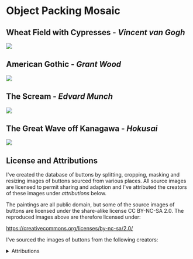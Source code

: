 # Object Packing Mosaic

## Wheat Field with Cypresses - *Vincent van Gogh*

![](output_images/wheat-field-with-cypresses.png)

## American Gothic - *Grant Wood*

![](output_images/american-gothic.png)

## The Scream - *Edvard Munch*

![](output_images/the-scream.png)

## The Great Wave off Kanagawa - *Hokusai*

![](output_images/Great_Wave_off_Kanagawa.png)

## License and Attributions

I've created the database of buttons by splitting, cropping, masking and resizing images of buttons sourced from various places. All source images are licensed to permit sharing and adaption and I've attributed the creators of these images under *attributions* below.

The paintings are all public domain, but some of the source images of buttons are licensed under the share-alike license CC BY-NC-SA 2.0. The reproduced images above are therefore licensed under:

<https://creativecommons.org/licenses/by-nc-sa/2.0/>

I've sourced the images of buttons from the following creators:

<details><summary style="display: list-item; cursor: pointer;">Attributions</summary>

<pre>
Creator: <a href="https://www.flickr.com/people/93410621@N05" rel="nofollow">https://www.flickr.com/people/93410621@N05</a>
License: <a href="https://creativecommons.org/licenses/by-nc-sa/2.0/" rel="nofollow">https://creativecommons.org/licenses/by-nc-sa/2.0/</a>
</pre>
<pre>
Creator: <a href="https://www.flickr.com/people/106074308@N06/" rel="nofollow">https://www.flickr.com/people/106074308@N06/</a>
License: <a href="https://creativecommons.org/licenses/by/2.0/" rel="nofollow">https://creativecommons.org/licenses/by/2.0/</a>
</pre>
<pre>
Creator: <a href="https://www.flickr.com/people/volvob12b/" rel="nofollow">https://www.flickr.com/people/volvob12b/</a>
License: <a href="https://creativecommons.org/publicdomain/zero/1.0/" rel="nofollow">https://creativecommons.org/publicdomain/zero/1.0/</a>
</pre>
<pre>
Creator: <a href="https://www.flickr.com/people/twenty_questions" rel="nofollow">https://www.flickr.com/people/twenty_questions</a>
License: <a href="https://creativecommons.org/licenses/by-nc/2.0/" rel="nofollow">https://creativecommons.org/licenses/by-nc/2.0/</a>
</pre>
<pre>
Creator: <a href="https://www.flickr.com/people/markmorgantrinidad" rel="nofollow">https://www.flickr.com/people/markmorgantrinidad</a>
License: <a href="https://creativecommons.org/licenses/by/2.0/" rel="nofollow">https://creativecommons.org/licenses/by/2.0/</a>
</pre>
<pre>
Creator: <a href="https://www.flickr.com/people/presley_m/" rel="nofollow">https://www.flickr.com/people/presley_m/</a>
License: <a href="https://creativecommons.org/licenses/by-nc-sa/2.0/" rel="nofollow">https://creativecommons.org/licenses/by-nc-sa/2.0/</a>
</pre>
<pre>
Creator: <a href="https://www.flickr.com/people/130331218@N03/" rel="nofollow">https://www.flickr.com/people/130331218@N03/</a>
License: <a href="https://creativecommons.org/licenses/by-nc-sa/2.0/" rel="nofollow">https://creativecommons.org/licenses/by-nc-sa/2.0/</a>
</pre>
<pre>
Creator: <a href="https://www.flickr.com/people/mag3737/" rel="nofollow">https://www.flickr.com/people/mag3737/</a>
License: <a href="https://creativecommons.org/licenses/by-nc-sa/2.0/" rel="nofollow">https://creativecommons.org/licenses/by-nc-sa/2.0/</a>
</pre>
<pre>
Creator: <a href="https://www.flickr.com/people/littlelixie/" rel="nofollow">https://www.flickr.com/people/littlelixie/</a>
License: <a href="https://creativecommons.org/licenses/by-nc/2.0/" rel="nofollow">https://creativecommons.org/licenses/by-nc/2.0/</a>
</pre>
<pre>
Creator: <a href="https://www.flickr.com/people/obd-design" rel="nofollow">https://www.flickr.com/people/obd-design</a>
License: <a href="https://creativecommons.org/licenses/by-nc-sa/2.0/" rel="nofollow">https://creativecommons.org/licenses/by-nc-sa/2.0/</a>
</pre>
<pre>
Creator: <a href="https://pikrepo.com/" rel="nofollow">https://pikrepo.com/</a>
License: <a href="https://creativecommons.org/publicdomain/zero/1.0/" rel="nofollow">https://creativecommons.org/publicdomain/zero/1.0/</a>
</pre>
<pre>
Creator: <a href="https://pixbay.com/" rel="nofollow">https://pixbay.com/</a>
License: <a href="https://creativecommons.org/publicdomain/zero/1.0/" rel="nofollow">https://creativecommons.org/publicdomain/zero/1.0/</a>
</pre>
<pre>
Creator: <a href="https://pixnio.com/" rel="nofollow">https://pixnio.com/</a>
License: <a href="https://creativecommons.org/publicdomain/zero/1.0/" rel="nofollow">https://creativecommons.org/publicdomain/zero/1.0/</a>
</pre>
<pre>
Creator: <a href="http://www.readyelements.com/" rel="nofollow">http://www.readyelements.com/</a>
License: <a href="https://creativecommons.org/publicdomain/zero/1.0/" rel="nofollow">https://creativecommons.org/publicdomain/zero/1.0/</a>
</pre>
<pre>
Creator: <a href="https://www.flickr.com/people/salvagenation" rel="nofollow">https://www.flickr.com/people/salvagenation</a>
License: <a href="https://creativecommons.org/licenses/by-nc-sa/2.0/" rel="nofollow">https://creativecommons.org/licenses/by-nc-sa/2.0/</a>
</pre>
<pre>
Creator: <a href="https://www.flickr.com/people/14903992@N08" rel="nofollow">https://www.flickr.com/people/14903992@N08</a>
License: <a href="https://creativecommons.org/licenses/by-nc/2.0/" rel="nofollow">https://creativecommons.org/licenses/by-nc/2.0/</a>
</pre>
<pre>
Creator: <a href="https://www.flickr.com/people/shellysblogger/" rel="nofollow">https://www.flickr.com/people/shellysblogger/</a>
License: <a href="https://creativecommons.org/licenses/by-nc-sa/2.0/" rel="nofollow">https://creativecommons.org/licenses/by-nc-sa/2.0/</a>
</pre>
<pre>
Creator: <a href="https://www.flickr.com/people/thevintagesailor/" rel="nofollow">https://www.flickr.com/people/thevintagesailor/</a>
License: <a href="https://creativecommons.org/licenses/by-nc/2.0/" rel="nofollow">https://creativecommons.org/licenses/by-nc/2.0/</a>
</pre>
<pre>
Creator: <a href="https://www.flickr.com/people/23882161@N03/" rel="nofollow">https://www.flickr.com/people/23882161@N03/</a>
License: <a href="https://creativecommons.org/licenses/by-nc/2.0/" rel="nofollow">https://creativecommons.org/licenses/by-nc/2.0/</a>
</pre>
<pre>
Creator: <a href="https://www.flickr.com/people/welshkaren" rel="nofollow">https://www.flickr.com/people/welshkaren</a>
License: <a href="https://creativecommons.org/licenses/by-nc/2.0/" rel="nofollow">https://creativecommons.org/licenses/by-nc/2.0/</a>
</pre>

</details>
